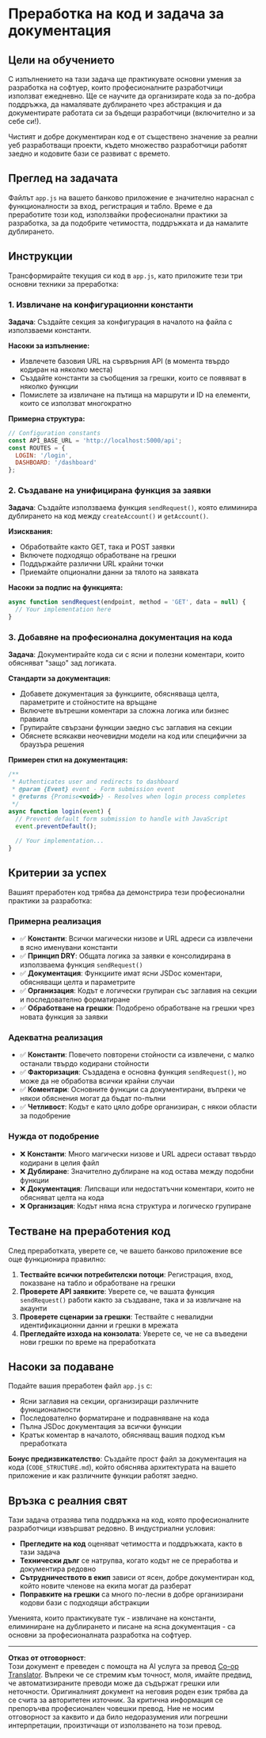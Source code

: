 <!--
CO_OP_TRANSLATOR_METADATA:
{
  "original_hash": "d0a02cb117e91a5b5f24178080068a3d",
  "translation_date": "2025-10-24T22:47:15+00:00",
  "source_file": "7-bank-project/3-data/assignment.md",
  "language_code": "bg"
}
-->
# Преработка на код и задача за документация

## Цели на обучението

С изпълнението на тази задача ще практикувате основни умения за разработка на софтуер, които професионалните разработчици използват ежедневно. Ще се научите да организирате кода за по-добра поддръжка, да намалявате дублирането чрез абстракция и да документирате работата си за бъдещи разработчици (включително и за себе си!).

Чистият и добре документиран код е от съществено значение за реални уеб разработващи проекти, където множество разработчици работят заедно и кодовите бази се развиват с времето.

## Преглед на задачата

Файлът `app.js` на вашето банково приложение е значително нараснал с функционалности за вход, регистрация и табло. Време е да преработите този код, използвайки професионални практики за разработка, за да подобрите четимостта, поддръжката и да намалите дублирането.

## Инструкции

Трансформирайте текущия си код в `app.js`, като приложите тези три основни техники за преработка:

### 1. Извличане на конфигурационни константи

**Задача**: Създайте секция за конфигурация в началото на файла с използваеми константи.

**Насоки за изпълнение:**
- Извлечете базовия URL на сървърния API (в момента твърдо кодиран на няколко места)
- Създайте константи за съобщения за грешки, които се появяват в няколко функции
- Помислете за извличане на пътища на маршрути и ID на елементи, които се използват многократно

**Примерна структура:**
```javascript
// Configuration constants
const API_BASE_URL = 'http://localhost:5000/api';
const ROUTES = {
  LOGIN: '/login',
  DASHBOARD: '/dashboard'
};
```

### 2. Създаване на унифицирана функция за заявки

**Задача**: Създайте използваема функция `sendRequest()`, която елиминира дублирането на код между `createAccount()` и `getAccount()`.

**Изисквания:**
- Обработвайте както GET, така и POST заявки
- Включете подходящо обработване на грешки
- Поддържайте различни URL крайни точки
- Приемайте опционални данни за тялото на заявката

**Насоки за подпис на функцията:**
```javascript
async function sendRequest(endpoint, method = 'GET', data = null) {
  // Your implementation here
}
```

### 3. Добавяне на професионална документация на кода

**Задача**: Документирайте кода си с ясни и полезни коментари, които обясняват "защо" зад логиката.

**Стандарти за документация:**
- Добавете документация за функциите, обясняваща целта, параметрите и стойностите на връщане
- Включете вътрешни коментари за сложна логика или бизнес правила
- Групирайте свързани функции заедно със заглавия на секции
- Обяснете всякакви неочевидни модели на код или специфични за браузъра решения

**Примерен стил на документация:**
```javascript
/**
 * Authenticates user and redirects to dashboard
 * @param {Event} event - Form submission event
 * @returns {Promise<void>} - Resolves when login process completes
 */
async function login(event) {
  // Prevent default form submission to handle with JavaScript
  event.preventDefault();
  
  // Your implementation...
}
```

## Критерии за успех

Вашият преработен код трябва да демонстрира тези професионални практики за разработка:

### Примерна реализация
- ✅ **Константи**: Всички магически низове и URL адреси са извлечени в ясно именувани константи
- ✅ **Принцип DRY**: Общата логика за заявки е консолидирана в използваема функция `sendRequest()`
- ✅ **Документация**: Функциите имат ясни JSDoc коментари, обясняващи целта и параметрите
- ✅ **Организация**: Кодът е логически групиран със заглавия на секции и последователно форматиране
- ✅ **Обработване на грешки**: Подобрено обработване на грешки чрез новата функция за заявки

### Адекватна реализация
- ✅ **Константи**: Повечето повторени стойности са извлечени, с малко останали твърдо кодирани стойности
- ✅ **Факторизация**: Създадена е основна функция `sendRequest()`, но може да не обработва всички крайни случаи
- ✅ **Коментари**: Основните функции са документирани, въпреки че някои обяснения могат да бъдат по-пълни
- ✅ **Четливост**: Кодът е като цяло добре организиран, с някои области за подобрение

### Нужда от подобрение
- ❌ **Константи**: Много магически низове и URL адреси остават твърдо кодирани в целия файл
- ❌ **Дублиране**: Значително дублиране на код остава между подобни функции
- ❌ **Документация**: Липсващи или недостатъчни коментари, които не обясняват целта на кода
- ❌ **Организация**: Кодът няма ясна структура и логическо групиране

## Тестване на преработения код

След преработката, уверете се, че вашето банково приложение все още функционира правилно:

1. **Тествайте всички потребителски потоци**: Регистрация, вход, показване на табло и обработване на грешки
2. **Проверете API заявките**: Уверете се, че вашата функция `sendRequest()` работи както за създаване, така и за извличане на акаунти
3. **Проверете сценарии за грешки**: Тествайте с невалидни идентификационни данни и грешки в мрежата
4. **Прегледайте изхода на конзолата**: Уверете се, че не са въведени нови грешки по време на преработката

## Насоки за подаване

Подайте вашия преработен файл `app.js` с:
- Ясни заглавия на секции, организиращи различните функционалности
- Последователно форматиране и подравняване на кода
- Пълна JSDoc документация за всички функции
- Кратък коментар в началото, обясняващ вашия подход към преработката

**Бонус предизвикателство**: Създайте прост файл за документация на кода (`CODE_STRUCTURE.md`), който обяснява архитектурата на вашето приложение и как различните функции работят заедно.

## Връзка с реалния свят

Тази задача отразява типа поддръжка на код, която професионалните разработчици извършват редовно. В индустриални условия:
- **Прегледите на код** оценяват четимостта и поддръжката, както в тази задача
- **Технически дълг** се натрупва, когато кодът не се преработва и документира редовно
- **Сътрудничеството в екип** зависи от ясен, добре документиран код, който новите членове на екипа могат да разберат
- **Поправките на грешки** са много по-лесни в добре организирани кодови бази с подходящи абстракции

Уменията, които практикувате тук - извличане на константи, елиминиране на дублирането и писане на ясна документация - са основни за професионалната разработка на софтуер.

---

**Отказ от отговорност**:  
Този документ е преведен с помощта на AI услуга за превод [Co-op Translator](https://github.com/Azure/co-op-translator). Въпреки че се стремим към точност, моля, имайте предвид, че автоматизираните преводи може да съдържат грешки или неточности. Оригиналният документ на неговия роден език трябва да се счита за авторитетен източник. За критична информация се препоръчва професионален човешки превод. Ние не носим отговорност за каквито и да било недоразумения или погрешни интерпретации, произтичащи от използването на този превод.